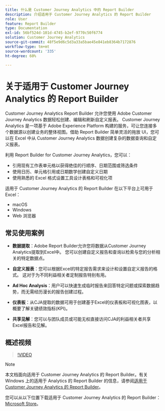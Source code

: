 ```yaml
---
title: 什么是 Customer Journey Analytics 中的 Report Builder
description: 介绍适用于 Customer Journey Analytics 的 Report Builder
role: User
feature: Report Builder
type: Documentation
exl-id: 56bf524d-101d-4745-b2ef-9770c50f6774
solution: Customer Journey Analytics
source-git-commit: 48f5e9d6c5d3a33a5bae45e841eb8364b7172876
workflow-type: tm+mt
source-wordcount: '335'
ht-degree: 60%

---
```


# 关于适用于 Customer Journey Analytics 的 Report Builder

Customer Journey Analytics Report Builder 允许您使用 Adobe Customer Journey Analytics 数据轻松创建、编辑和刷新自定义报表。 Customer Journey Analytics 是一项基于 Adobe Experience Platform 构建的服务，可让您连接多个数据源以创建业务的整体视图。借助 Report Builder 简单灵活的拖放 UI，您可以在 Excel 中从 Customer Journey Analytics 数据创建复杂的数据查询和自定义报表。

利用 Report Builder for Customer Journey Analytics，您可以：

- 引用现有工作表单元格以获得绝佳的行顺序、日期范围或筛选条件
- 使用日历、单元格引用或日期数学创建自定义日期
- 使用熟悉的 Excel 格式设置工具设计表格和可视化项

适用于 Customer Journey Analytics 的 Report Builder 在以下平台上可用于 Excel：

- macOS
- Windows
- Web 浏览器

## 常见使用案例

- **数据提取**：Adobe Report Builder允许您将数据从Customer Journey Analytics提取到Excel中。 您可以创建自定义报告和查询以检索与您的分析相关的特定数据点。

- **自定义报表**：您可以根据Excel的特定报告需求来设计和设置自定义报告的格式。 这对于为不同利益相关者定制报告特别有用。

- **Ad Hoc Analysis**：用户可以快速生成临时报告来回答特定问题或探索数据趋势，而无需经历漫长的报告创建过程。

- **仪表板**：从CJA提取的数据可用于创建基于Excel的仪表板和可视化图表，以概要了解关键绩效指标(KPI)。

- **共享见解**：您可以与团队成员或可能无权直接访问CJA的利益相关者共享Excel报告和见解。

## 概述视频

>[!VIDEO](https://video.tv.adobe.com/v/337569/?quality=12&learn=on)

>[!NOTE]
>
>本文档面向适用于 Customer Journey Analytics 的 Report Builder。有关 Windows 上的适用于 Analytics 的 Report Builder 的信息，请参阅[适用于 Customer Journey Analytics 的 Report Builder](https://experienceleague.adobe.com/docs/analytics/analyze/report-builder/home.html)。

您可以从以下位置下载适用于 Customer Journey Analytics 的 Report Builder：
[Microsoft Store](https://www.microsoft.com/en-us/store/apps/windows)。
